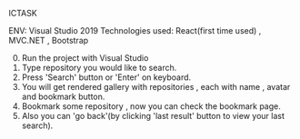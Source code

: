 ICTASK 

ENV: Visual Studio 2019
Technologies used: React(first time used) , MVC.NET , Bootstrap

0. Run the project with Visual Studio
1. Type repository you would like to search.
2. Press 'Search' button or 'Enter' on keyboard.
3. You will get rendered gallery with repositories , each with name , avatar and bookmark button.
4. Bookmark some repository , now you can check the bookmark page.
5. Also you can 'go back'(by clicking 'last result' button to view your last search). 

